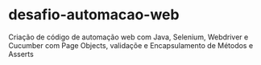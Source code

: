 # desafio-automacao-web
Criação de código de automação web com Java, Selenium, Webdriver e Cucumber com Page Objects, validaçõe e Encapsulamento de Métodos e Asserts
